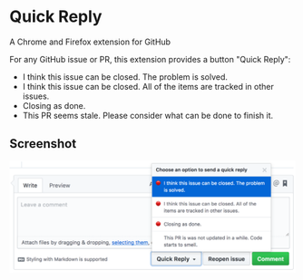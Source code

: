 # Quick Reply

A Chrome and Firefox extension for GitHub

For any GitHub issue or PR, this extension provides a button "Quick Reply":

- I think this issue can be closed. The problem is solved.
- I think this issue can be closed. All of the items are tracked in other issues.
- Closing as done.
- This PR seems stale. Please consider what can be done to finish it.

## Screenshot

![screenshot](./assets/screenshot.png)
